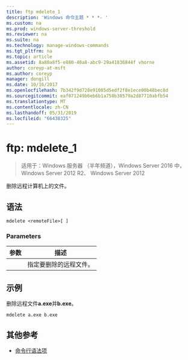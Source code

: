```yaml
---
title: ftp mdelete_1
description: 'Windows 命令主题 * * *- '
ms.custom: na
ms.prod: windows-server-threshold
ms.reviewer: na
ms.suite: na
ms.technology: manage-windows-commands
ms.tgt_pltfrm: na
ms.topic: article
ms.assetid: 8a80a8f5-e880-40a8-abc9-29a41836844f vhorne
author: coreyp-at-msft
ms.author: coreyp
manager: dongill
ms.date: 10/16/2017
ms.openlocfilehash: 7b342f9d728e91085d5edf2f8e1ece00b48bec8d
ms.sourcegitcommit: eaf071249b6eb6b1a758b38579a2d87710abfb54
ms.translationtype: MT
ms.contentlocale: zh-CN
ms.lasthandoff: 05/31/2019
ms.locfileid: "66438325"
---
```

# <a name="ftp-mdelete1"></a>ftp: mdelete_1

>适用于：Windows 服务器 （半年频道），Windows Server 2016 中，Windows Server 2012 R2、 Windows Server 2012

删除远程计算机上的文件。   
## <a name="syntax"></a>语法  
```  
mdelete <remoteFile>[ ]  
```  
### <a name="parameters"></a>Parameters  

|  参数   |             描述              |
|--------------|--------------------------------------|
| <remoteFile> | 指定要删除的远程文件。 |

## <a name="BKMK_Examples"></a>示例  
删除远程文件**a.exe**并**b.exe**。  
```  
mdelete a.exe b.exe  
```  
## <a name="additional-references"></a>其他参考  
-   [命令行语法项](command-line-syntax-key.md)  

